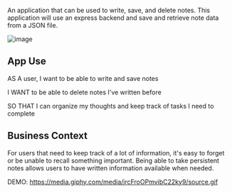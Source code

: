 An application that can be used to write, save, and delete notes. This application will use an express backend and save and retrieve note data from a JSON file.



![image](https://user-images.githubusercontent.com/59264835/84471230-e9eadb00-ac52-11ea-8ab6-0e2a802c8795.png)



## App Use

AS A user, I want to be able to write and save notes

I WANT to be able to delete notes I've written before

SO THAT I can organize my thoughts and keep track of tasks I need to complete

## Business Context

For users that need to keep track of a lot of information, it's easy to forget or be unable to recall something important. Being able to take persistent notes allows users to have written information available when needed.

DEMO:
https://media.giphy.com/media/jrcFroOPmvibC22ky9/source.gif
